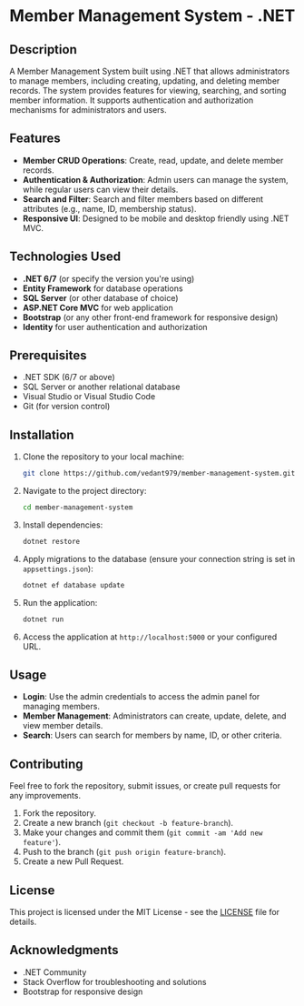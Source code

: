 # Member Management System - .NET

## Description
A Member Management System built using .NET that allows administrators to manage members, including creating, updating, and deleting member records. The system provides features for viewing, searching, and sorting member information. It supports authentication and authorization mechanisms for administrators and users.

## Features
- **Member CRUD Operations**: Create, read, update, and delete member records.
- **Authentication & Authorization**: Admin users can manage the system, while regular users can view their details.
- **Search and Filter**: Search and filter members based on different attributes (e.g., name, ID, membership status).
- **Responsive UI**: Designed to be mobile and desktop friendly using .NET MVC.

## Technologies Used
- **.NET 6/7** (or specify the version you're using)
- **Entity Framework** for database operations
- **SQL Server** (or other database of choice)
- **ASP.NET Core MVC** for web application
- **Bootstrap** (or any other front-end framework for responsive design)
- **Identity** for user authentication and authorization

## Prerequisites
- .NET SDK (6/7 or above)
- SQL Server or another relational database
- Visual Studio or Visual Studio Code
- Git (for version control)

## Installation

1. Clone the repository to your local machine:
    ```bash
    git clone https://github.com/vedant979/member-management-system.git
    ```

2. Navigate to the project directory:
    ```bash
    cd member-management-system
    ```

3. Install dependencies:
    ```bash
    dotnet restore
    ```

4. Apply migrations to the database (ensure your connection string is set in `appsettings.json`):
    ```bash
    dotnet ef database update
    ```

5. Run the application:
    ```bash
    dotnet run
    ```

6. Access the application at `http://localhost:5000` or your configured URL.

## Usage
- **Login**: Use the admin credentials to access the admin panel for managing members.
- **Member Management**: Administrators can create, update, delete, and view member details.
- **Search**: Users can search for members by name, ID, or other criteria.

## Contributing
Feel free to fork the repository, submit issues, or create pull requests for any improvements.

1. Fork the repository.
2. Create a new branch (`git checkout -b feature-branch`).
3. Make your changes and commit them (`git commit -am 'Add new feature'`).
4. Push to the branch (`git push origin feature-branch`).
5. Create a new Pull Request.

## License
This project is licensed under the MIT License - see the [LICENSE](LICENSE) file for details.

## Acknowledgments
- .NET Community
- Stack Overflow for troubleshooting and solutions
- Bootstrap for responsive design

